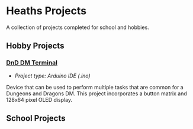 # Heaths Projects

A collection of projects completed for school and hobbies.

## Hobby Projects

### [DnD DM Terminal](../main/DnD_Terminal)

* *Project type: Arduino IDE (.ino)*

Device that can be used to perform multiple tasks that are common for a Dungeons and Dragons DM. This project incorporates a button matrix and 128x64 pixel OLED display.

## School Projects
